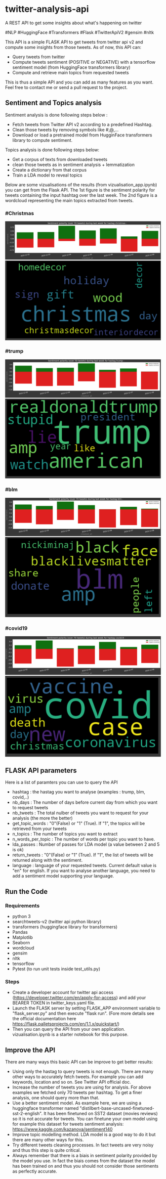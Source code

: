 # twitter-analysis-api
A REST API to get some insights about what's happening on twitter

#NLP #HuggingFace #Transformers #Flask #TwitterApiV2 #gensim #nltk

This API is a simple FLASK API to get tweets from twitter api v2 and compute some insights from those tweets. As of now, this API can:
- Query tweets from twitter
- Compute tweets sentiment (POSITIVE or NEGATIVE) with a tensorflow sentiment model (from HuggingFace transformers library)
- Compute and retrieve main topics from requested tweets 

This is thus a simple API and you can add as many features as you want. Feel free to contact me or send a pull request to the project.

## Sentiment and Topics analysis
Sentiment analysis is done following steps below :
- Fetch tweets from Twitter API v2 according to a predefined Hashtag.
- Clean those tweets by removing symbols like #,@,...
- Download or load a pretrained model from HugginFace transformers library to compute sentiment.

Topics analysis is done following steps below:
- Get a corpus of texts from downloaded tweets
- clean those tweets as in sentiment analysis + lemmatization
- Create a dictionary from that corpus 
- Train a LDA model to reveal topics

Below are some vizualisations of the results (from vizualisation_app.ipynb) you can get from the Flask API. The 1st figure is the sentiment polarity for tweets containing the input hashtag over the last week. The 2nd figure is a wordcloud representing the main topics extracted from tweets.
### #Christmas
![sentiment over the last week](images/christmas_sentiment.png)
![Topic over the last week](images/christmas_cloud.png)

### #trump
![sentiment over the last week](images/trump_sentiment.png)
![Topic over the last week](images/trump_cloud.png)

### #blm
![sentiment over the last week](images/blm_sentiment.png)
![Topic over the last week](images/blm_cloud.png)

### #covid19
![sentiment over the last week](images/covid19_sentiment.png)
![Topic over the last week](images/covid19_cloud.png)

## FLASK API parameters
Here is a list of paramters you can use to query the API
- hashtag : the hastag you want to analyse (examples : trump, blm, covid,..)
- nb_days : The number of days before current day from which you want to request tweets
- nb_tweets : The total nulber of tweets you want to request for your analysis (the more the better)
- get_topic_words : "0"(False) or "1" (True). If "1", the topics will be retrieved from your tweets
- n_topics : The number of topics you want to extract
- n_words_per_topic : The number of words per topic you want to have.
- lda_passes : Number of passes for LDA model (a value between 2 and 5 is ok)
- return_tweets : "0"(False) or "1" (True). If "1", the list of tweets will be returned along with the sentiment.
- language : language of your requested tweets. Current default value is "en" for english. If you want to analyse another language, you need to add a sentiment model supporting your language.

## Run the Code

### Requirements
- python 3 
- searchtweets-v2 (twitter api python library)
- transformers (huggingface library for transformers)
- Pandas
- Matplotlib
- Seaborn
- wordcloud
- gensim
- nltk
- tensorflow
- Pytest (to run unit tests inside test_utils.py)

### Steps
- Create a developer account for twitter api access (https://developer.twitter.com/en/apply-for-access) and add your BEARER TOKEN in twitter_keys.yaml file.
- Launch the FLASK server by setting FLASK_APP environment variable to "flask_server.py" and then execute "flask run". (Fore more details see the official documentation here https://flask.palletsprojects.com/en/1.1.x/quickstart/)
- Then you can query the API from your own application. vizualisation.ipynb is a starter notebook for this purpose.

## Improve the API
There are many ways this basic API can be improve to get better results:
- Using only the hastag to query tweets is not enough. There are many other ways to accurately fetch tweets. For example you can add keywords, location and so on. See Twitter API official doc.
- Increase the number of tweets you are using for analysis. For above examples we fetched only 70 tweets per hashtag. To get a finer analysis, one should query more than that. 
- Use a better sentiment model. As example here, we are using a huggingface transformer named "distilbert-base-uncased-finetuned-sst-2-english". It has been finetuned on SST2 dataset (movies reviews) so it is not accurate for tweets. You can finetune your own model using for example this dataset for tweets sentiment analysis: https://www.kaggle.com/kazanova/sentiment140
- Improve topic modelling method. LDA model is a good way to do it but there are many other ways for this.
- Try different tweets cleaning processes. In fact tweets are very noisy and thus this step is quite critical.
- Always remember that there is a biais in sentiment polarity provided by the model you use. In fact the biais comes from the dataset the model has been trained on and thus you should not consider those sentiments as perfectly accurate.
